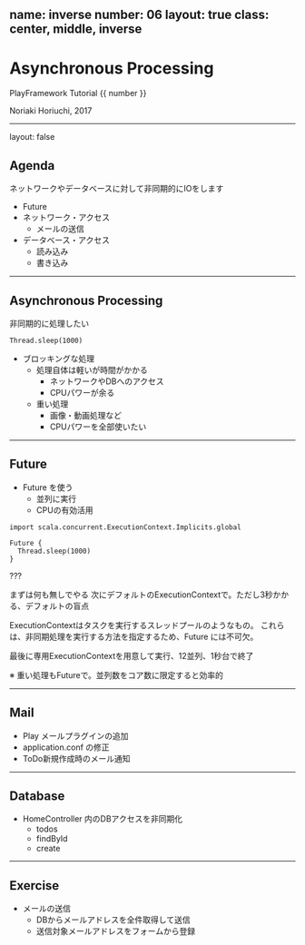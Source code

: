 name: inverse
number: 06
layout: true
class: center, middle, inverse
---
# Asynchronous Processing

PlayFramework Tutorial {{ number }}

Noriaki Horiuchi, 2017

---
layout: false
## Agenda

ネットワークやデータベースに対して非同期的にIOをします

- Future
- ネットワーク・アクセス
    - メールの送信
- データベース・アクセス
    - 読み込み
    - 書き込み

---
## Asynchronous Processing

非同期的に処理したい

```
Thread.sleep(1000)
```

- ブロッキングな処理
    - 処理自体は軽いが時間がかかる
        - ネットワークやDBへのアクセス
        - CPUパワーが余る
    - 重い処理
        - 画像・動画処理など
        - CPUパワーを全部使いたい

---
## Future

- Future を使う
    - 並列に実行
    - CPUの有効活用

```
import scala.concurrent.ExecutionContext.Implicits.global

Future {
  Thread.sleep(1000)
}
```

???

まずは何も無しでやる
次にデフォルトのExecutionContextで。ただし3秒かかる、デフォルトの盲点

ExecutionContextはタスクを実行するスレッドプールのようなもの。
これらは、非同期処理を実行する方法を指定するため、Future には不可欠。

最後に専用ExecutionContextを用意して実行、12並列、1秒台で終了

※ 重い処理もFutureで。並列数をコア数に限定すると効率的



---
## Mail

- Play メールプラグインの追加
- application.conf の修正
- ToDo新規作成時のメール通知

---
## Database

- HomeController 内のDBアクセスを非同期化
    - todos
    - findById
    - create

---
## Exercise

- メールの送信
    - DBからメールアドレスを全件取得して送信
    - 送信対象メールアドレスをフォームから登録
